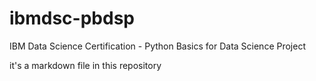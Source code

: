 # ibmdsc-pbdsp
IBM Data Science Certification - Python Basics for Data Science Project

it's a markdown file in this repository
